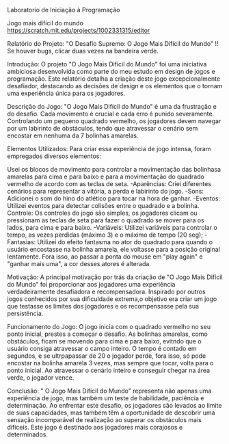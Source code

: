 Laboratorio de Iniciação à Programação

Jogo mais difícil do mundo 
https://scratch.mit.edu/projects/1002331315/editor

Relatório do Projeto: "O Desafio Supremo: O Jogo Mais Difícil do Mundo"
!! Se houver bugs, clicar duas vezes na bandeira verde.

Introdução:
O projeto "O Jogo Mais Difícil do Mundo" foi uma iniciativa ambiciosa desenvolvida como parte do meu estudo em design de jogos e programação. Este relatório detalha a criação deste jogo excepcionalmente desafiador, destacando as decisões de design e os elementos que o tornam uma experiência única para os jogadores.

Descrição do Jogo:
"O Jogo Mais Difícil do Mundo" é uma da frustração e do desafio. Cada movimento é crucial e cada erro é punido severamente. Controlando um pequeno quadrado vermelho, os jogadores devem navegar por um labirinto de obstáculos, tendo que atravessar o cenário sem encostar em nenhuma da 7 bolinhas amarelas.

Elementos Utilizados:
Para criar essa experiência de jogo intensa, foram empregados diversos elementos:

Usei os blocos de movimento para controlar a movimentação das bolinhasa amarelas para cima e para baixo e para a movimentação do quadrado vermelho de acordo com as teclas de seta. 
-Aparências: Criei diferentes cenários para representar a vitória, a perda e  labirinto do jogo. 
-Sons: Adicionei o som do hino do atlético para tocar na hora de ganhar.
-Eventos: Utilizei eventos para detectar colisões entre o quadrado e a bolinha. Controle: Os controles do jogo são simples, os jogadores clicam ou pressionam as teclas de seta para fazer o quadrado se mover para os lados, para cima e para baixo. 
-Variáveis: Utilizei variáveis para controlar o tempo, as vezes perdidas (máximo 3) e o máximo de tempo (20 seg); 
-Fantasias: Utilizei do efeito fantasma no ator do quadrado para quando o usuário encostasse na bolinha amarela, ele voltasse para a posição original lentamente. Fora isso, ao passar a ponta do mouse em "play again" e "ganhar mais uma", a cor desses atores é alterada.

Motivação:
A principal motivação por trás da criação de "O Jogo Mais Difícil do Mundo" foi proporcionar aos jogadores uma experiência verdadeiramente desafiadora e recompensadora. Inspirado por outros jogos conhecidos por sua dificuldade extrema,o objetivo era criar um jogo que testasse os limites dos jogadores e os recompensasse pela sua persistência.

Funcionamento do Jogo:
O jogo inicia com o quadrado vermelho no seu ponto inicial, prestes a começar o desafio. As bolinhas amarelas, como obstáculos, ficam se movendo para cima e para baixo, evitndo que o usuário consiga atravessar o campo inteiro. O tempo é contado em segundos, e se ultrpapassar de 20 o jogador perde, fora isso, só pode encostar na bolinha amarela 3 vezes, mas sempre que tocar, volta para o ponto inicial. Ao atravessar o cenário inteiro e conseguir chegar na área verde, o jogador vence.


Conclusão:
" O Jogo Mais Difícil do Mundo" representa não apenas uma experiência de jogo, mas também um teste de habilidade, paciência e determinação. Ao enfrentar este desafio, os jogadores são levados ao limite de suas capacidades, mas também têm a oportunidade de descobrir uma sensação incomparável de realização ao superar os obstáculos mais difíceis. Este jogo é destinado aos jogadores mais corajosos e determinados.
